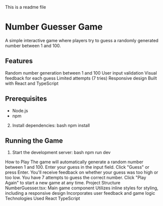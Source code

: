 This is a readme file 


# Number Guesser Game

A simple interactive game where players try to guess a randomly generated number between 1 and 100.

## Features

Random number generation between 1 and 100
User input validation
Visual feedback for each guess
Limited attempts (7 tries)
Responsive design
Built with React and TypeScript
## Prerequisites

- Node.js 
- npm 




2. Install dependencies:
bash
npm install




## Running the Game

1. Start the development server:
bash
npm run dev


How to Play
The game will automatically generate a random number between 1 and 100.
Enter your guess in the input field.
Click "Guess" or press Enter.
You'll receive feedback on whether your guess was too high or too low.
You have 7 attempts to guess the correct number.
Click "Play Again" to start a new game at any time.
Project Structure
NumberGuesser.tsx: Main game component
Utilizes inline styles for styling, including a responsive design
Incorporates user feedback and game logic
Technologies Used
React
TypeScript

